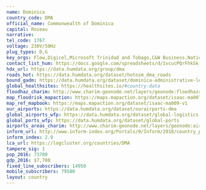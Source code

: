 ```yaml
---
name: Dominica
country_code: DMA
official_name: Commonwealth of Dominica
capital: Roseau
narrative:
tel_code: 1767
voltage: 230V/50Hz
plug_types: D,G
key_orgs: Flow,Digicel,Microsoft Trinidad and Tobago,C&W Business,National Telecommunication Regulatory Commission Dominica,ECTEL (Eastern Caribbean Telecommunications Authority),Marpin 2K4,Dominica National Internet Exchange Point
contact_list_hum: https://docs.google.com/spreadsheets/d/1vcucPQrFhkSk-23eniyJfpfbPoSS9yBBEXEVdjkfe_8/edit#gid=0
hdx_url: https://data.humdata.org/group/dma
roads_hot: https://data.humdata.org/dataset/hotosm_dma_roads
bound_gadm: https://data.humdata.org/dataset/dominica-administrative-level-0-national-and-level-1-boundaries-form-gadm
global_healthsites: https://healthsites.io/#country-data
floodhaz_charim: http://www.charim-geonode.net/layers/geonode:floodhazarddom160412
map_floodrisk_mapaction: https://maps.mapaction.org/dataset/isaac-ma007-v1
map_ref_mapbook: https://maps.mapaction.org/dataset/isaac-ma009-v1
our_airports: https://data.humdata.org/dataset/ourairports-dma
global_airports_wfp: https://data.humdata.org/dataset/global-logistics
global_ports_wfp: https://data.humdata.org/dataset/global-ports
airports_areas_charim: http://www.charim-geonode.net/layers/geonode:airports_areas
inform_url: http://www.inform-index.org/Portals/0/Inform/2018/country_profiles/DMA.pdf
inform_index: 2.9
lca_url: https://logcluster.org/countries/DMA
tampere_sig: 1
pop_2016: 73700
gdp_2016: $7,700
fixed_line_subscribers: 14950
mobile_subscribers: 79580
layout: country
---
```

